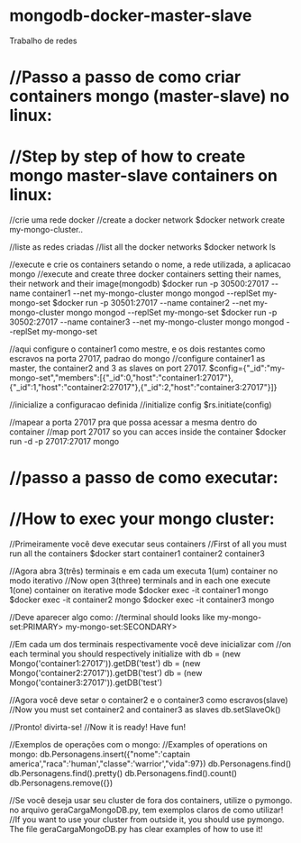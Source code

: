 # mongodb-docker-master-slave
Trabalho de redes

# //Passo a passo de como criar containers mongo (master-slave) no linux:<br>
# //Step by step of how to create mongo master-slave containers on linux:<br>

//crie uma rede docker
//create a docker network
$docker network create my-mongo-cluster..


//liste as redes criadas
//list all the docker networks
$docker network ls</p>


//execute e crie os containers setando o nome, a rede utilizada, a aplicacao mongo
//execute and create three docker containers setting their names, their network and their image(mongodb)
$docker run -p 30500:27017 --name container1 --net my-mongo-cluster mongo mongod --replSet my-mongo-set
$docker run -p 30501:27017 --name container2 --net my-mongo-cluster mongo mongod --replSet my-mongo-set
$docker run -p 30502:27017 --name container3 --net my-mongo-cluster mongo mongod --replSet my-mongo-set

//aqui configure o container1 como mestre, e os dois restantes como escravos na porta 27017, padrao do mongo
//configure container1 as master, the container2 and 3 as slaves on port 27017.
$config={"_id":"my-mongo-set","members":[{"_id":0,"host":"container1:27017"},{"_id":1,"host":"container2:27017"},{"_id":2,"host":"container3:27017"}]}

//inicialize a configuracao definida
//initialize config
$rs.initiate(config)

//mapear a porta 27017 pra que possa acessar a mesma dentro do container 
//map port 27017 so you can acces inside the container
$docker run -d -p 27017:27017 mongo

# //passo a passo de como executar:
# //How to exec your mongo cluster:

//Primeiramente você deve executar seus containers
//First of all you must run all the containers
$docker start container1 container2 container3

//Agora abra 3(três) terminais e em cada um executa 1(um) container no modo iterativo
//Now open 3(three) terminals and in each one execute 1(one) container on iterative mode 
$docker exec -it container1 mongo
$docker exec -it container2 mongo
$docker exec -it container3 mongo

//Deve aparecer algo como:
//terminal should looks like
my-mongo-set:PRIMARY>
my-mongo-set:SECONDARY>

//Em cada um dos terminais respectivamente você deve inicializar com
//on each terminal you should respectively initialize with
db = (new Mongo('container1:27017')).getDB('test')
db = (new Mongo('container2:27017')).getDB('test')
db = (new Mongo('container3:27017')).getDB('test')

//Agora você deve setar o container2 e o container3 como escravos(slave)
//Now you must set container2 and container3 as slaves
db.setSlaveOk()

//Pronto! divirta-se!
//Now it is ready! Have fun!

//Exemplos de operações com o mongo:
//Examples of operations on mongo:
db.Personagens.insert({"nome":'captain america',"raca":'human',"classe":'warrior',"vida":97})
db.Personagens.find()
db.Personagens.find().pretty()
db.Personagens.find().count()
db.Personagens.remove({})

//Se você deseja usar seu cluster de fora dos containers, utilize o pymongo. no arquivo geraCargaMongoDB.py, tem exemplos claros de como utilizar!
//If you want to use your cluster from outside it, you should use pymongo. The file geraCargaMongoDB.py has clear examples of how to use it! 
